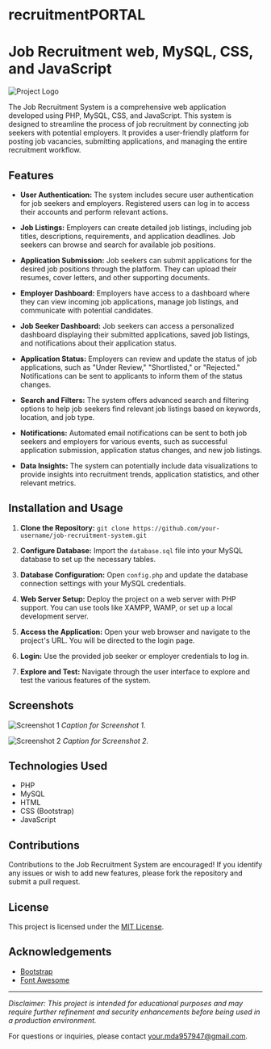 # recruitmentPORTAL

# Job Recruitment web, MySQL, CSS, and JavaScript

![Project Logo](link_to_logo_if_available)

The Job Recruitment System is a comprehensive web application developed using PHP, MySQL, CSS, and JavaScript. This system is designed to streamline the process of job recruitment by connecting job seekers with potential employers. It provides a user-friendly platform for posting job vacancies, submitting applications, and managing the entire recruitment workflow.

## Features

- **User Authentication:** The system includes secure user authentication for job seekers and employers. Registered users can log in to access their accounts and perform relevant actions.

- **Job Listings:** Employers can create detailed job listings, including job titles, descriptions, requirements, and application deadlines. Job seekers can browse and search for available job positions.

- **Application Submission:** Job seekers can submit applications for the desired job positions through the platform. They can upload their resumes, cover letters, and other supporting documents.

- **Employer Dashboard:** Employers have access to a dashboard where they can view incoming job applications, manage job listings, and communicate with potential candidates.

- **Job Seeker Dashboard:** Job seekers can access a personalized dashboard displaying their submitted applications, saved job listings, and notifications about their application status.

- **Application Status:** Employers can review and update the status of job applications, such as "Under Review," "Shortlisted," or "Rejected." Notifications can be sent to applicants to inform them of the status changes.

- **Search and Filters:** The system offers advanced search and filtering options to help job seekers find relevant job listings based on keywords, location, and job type.

- **Notifications:** Automated email notifications can be sent to both job seekers and employers for various events, such as successful application submission, application status changes, and new job listings.

- **Data Insights:** The system can potentially include data visualizations to provide insights into recruitment trends, application statistics, and other relevant metrics.

## Installation and Usage

1. **Clone the Repository:** `git clone https://github.com/your-username/job-recruitment-system.git`

2. **Configure Database:** Import the `database.sql` file into your MySQL database to set up the necessary tables.

3. **Database Configuration:** Open `config.php` and update the database connection settings with your MySQL credentials.

4. **Web Server Setup:** Deploy the project on a web server with PHP support. You can use tools like XAMPP, WAMP, or set up a local development server.

5. **Access the Application:** Open your web browser and navigate to the project's URL. You will be directed to the login page.

6. **Login:** Use the provided job seeker or employer credentials to log in.

7. **Explore and Test:** Navigate through the user interface to explore and test the various features of the system.

## Screenshots

![Screenshot 1](link_to_screenshot1)
*Caption for Screenshot 1.*

![Screenshot 2](link_to_screenshot2)
*Caption for Screenshot 2.*

## Technologies Used

- PHP
- MySQL
- HTML
- CSS (Bootstrap)
- JavaScript

## Contributions

Contributions to the Job Recruitment System are encouraged! If you identify any issues or wish to add new features, please fork the repository and submit a pull request.

## License

This project is licensed under the [MIT License](LICENSE).

## Acknowledgements

- [Bootstrap](https://getbootstrap.com)
- [Font Awesome](https://fontawesome.com)

---

*Disclaimer: This project is intended for educational purposes and may require further refinement and security enhancements before being used in a production environment.*

For questions or inquiries, please contact [your.mda957947@gmail.com](mailto:your.mda957947@gmail.com).

